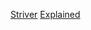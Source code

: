 [Striver](https://leetcode.com/problems/critical-connections-in-a-network/discuss/382385/Find-bridges-in-a-graph)
[Explained](https://leetcode.com/problems/critical-connections-in-a-network/discuss/3390603/C++-EASY-TO-READ-oror-TARJANS-ALGOITHM-SOLUTION)